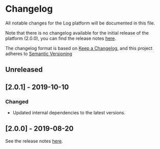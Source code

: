 # Changelog

All notable changes for the Log platform will be documented in this file.

Note that there is no changelog available for the initial release of the platform (2.0.0), you can find the release notes [here](https://github.com/xatkit-bot-platform/xatkit-log-platform/releases).

The changelog format is based on [Keep a Changelog](https://keepachangelog.com/en/1.0.0/), and this project adheres to [Semantic Versioning](https://semver.org/v2.0.0.html)

## Unreleased

## [2.0.1] - 2019-10-10

### Changed

- Updated internal dependencies to the latest versions.

## [2.0.0] - 2019-08-20 

See the release notes [here](https://github.com/xatkit-bot-platform/xatkit-log-platform/releases).
